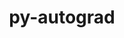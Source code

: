 ---
title: "py-autograd"
layout: cache
categories: [package, v0.23.1]
meta: {"compilers": ["gcc@=11.4.0", "gcc@=9.4.0", "oneapi@=2024.2.1"], "num_specs": 4, "num_specs_by_stack": {"e4s": 1, "e4s-neoverse_v1": 1, "e4s-oneapi": 1, "e4s-power": 1, "root": 4}, "oss": ["ubuntu20.04", "ubuntu22.04"], "platforms": ["linux"], "stacks": ["e4s", "e4s-neoverse_v1", "e4s-oneapi", "e4s-power", "root"], "targets": ["neoverse_v1", "ppc64le", "x86_64_v3"], "versions": ["1.6.2"]}
spec_details: [{"compiler": "gcc@=9.4.0", "hash": "jutueoitr6qofdsbxgaj4mmoy7raihkj", "os": "ubuntu20.04", "platform": "linux", "size": "-", "stacks": ["e4s-power", "root"], "tarball": "https://binaries.spack.io/v0.23.1/build_cache/linux-ubuntu20.04-ppc64le/gcc-9.4.0/py-autograd-1.6.2/linux-ubuntu20.04-ppc64le-gcc-9.4.0-py-autograd-1.6.2-jutueoitr6qofdsbxgaj4mmoy7raihkj.spack", "target": "ppc64le", "variants": ["build_system=python_pip"], "versions": ["1.6.2"]}, {"compiler": "gcc@=11.4.0", "hash": "unw7u6clx6tkc6d5555h6zuti34yevxl", "os": "ubuntu22.04", "platform": "linux", "size": "-", "stacks": ["e4s-neoverse_v1", "root"], "tarball": "https://binaries.spack.io/v0.23.1/build_cache/linux-ubuntu22.04-neoverse_v1/gcc-11.4.0/py-autograd-1.6.2/linux-ubuntu22.04-neoverse_v1-gcc-11.4.0-py-autograd-1.6.2-unw7u6clx6tkc6d5555h6zuti34yevxl.spack", "target": "neoverse_v1", "variants": ["build_system=python_pip"], "versions": ["1.6.2"]}, {"compiler": "gcc@=11.4.0", "hash": "qbwuscylgggosur2iliw6a6dxydolllf", "os": "ubuntu22.04", "platform": "linux", "size": "-", "stacks": ["e4s", "root"], "tarball": "https://binaries.spack.io/v0.23.1/build_cache/linux-ubuntu22.04-x86_64_v3/gcc-11.4.0/py-autograd-1.6.2/linux-ubuntu22.04-x86_64_v3-gcc-11.4.0-py-autograd-1.6.2-qbwuscylgggosur2iliw6a6dxydolllf.spack", "target": "x86_64_v3", "variants": ["build_system=python_pip"], "versions": ["1.6.2"]}, {"compiler": "oneapi@=2024.2.1", "hash": "grkevzthcwwrhenwyjvzu7yvxbj5h4pr", "os": "ubuntu22.04", "platform": "linux", "size": "-", "stacks": ["e4s-oneapi", "root"], "tarball": "https://binaries.spack.io/v0.23.1/build_cache/linux-ubuntu22.04-x86_64_v3/oneapi-2024.2.1/py-autograd-1.6.2/linux-ubuntu22.04-x86_64_v3-oneapi-2024.2.1-py-autograd-1.6.2-grkevzthcwwrhenwyjvzu7yvxbj5h4pr.spack", "target": "x86_64_v3", "variants": ["build_system=python_pip"], "versions": ["1.6.2"]}]
---